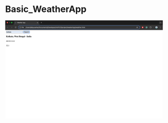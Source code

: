 # Basic_WeatherApp
![project_Demo](https://github.com/bijoy01sarkar/Basic_WeatherApp/blob/fb140d6809ca3568cc81d7d6dad79a48dfcc0cb7/weatherApp.png)

